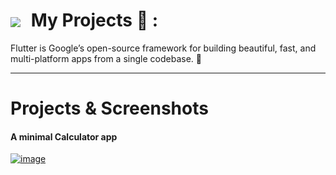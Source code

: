 <h1>
  <img src="https://upload.wikimedia.org/wikipedia/commons/7/7e/Dart-logo.png" 
       width="38" 
       style="vertical-align: middle; margin-right: 10px;" />
 My  Projects  🚀 :
</h1>

Flutter is Google’s open-source framework for building beautiful, fast, and multi-platform apps from a single codebase. 🚀

---
 
<h1>Projects & Screenshots</h1>

<h4>A minimal Calculator app </h4>
<a href="https://github.com/Khush1009i/Flutter-Projects/tree/fa1f82ca92ee55f6c96c39e2d6319b7f0e6175d0/Project%20Folder/Calculator">
<img width="334" height="377" alt="image" src="https://github.com/user-attachments/assets/95323c41-ece5-4bcc-b754-53dbfd4dead0" />
</a>


<!---

<h4>1. A Small Dice roll app</h4>

[![Flutter Marketplace App](https://github.com/Khush1009i/khush1009i/blob/22059a787ea90652e918b932de24e5290dc6d464/Khush%20soni%20(1).png)](https://github.com/yourusername/flutter-marketplace-app)
<h6>Using the basic knowledge of flutter / Dart</h6>

---

<h4>1. A Small Dice roll app</h4>

[![Flutter Marketplace App](https://github.com/Khush1009i/khush1009i/blob/22059a787ea90652e918b932de24e5290dc6d464/Khush%20soni%20(1).png)](https://github.com/yourusername/flutter-marketplace-app)
<h6>Using the basic knowledge of flutter / Dart</h6>

---

